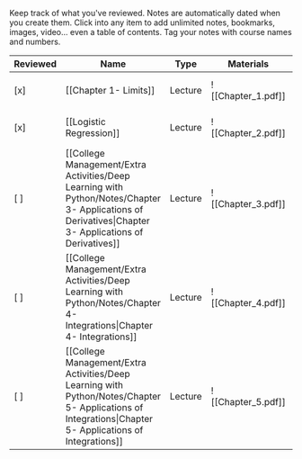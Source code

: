 Keep track of what you've reviewed.
Notes are automatically dated when you create them.
Click into any item to add unlimited notes, bookmarks, images, video... even a table of contents.
Tag your notes with course names and numbers.

|Reviewed|Name|Type|Materials|Created|
|---|---|---|---|---|
|[x]|[[Chapter 1- Limits]]|Lecture|![[Chapter_1.pdf]]|November 8, 2023 10:28 AM|
|[x]|[[Logistic Regression]]|Lecture|![[Chapter_2.pdf]]|November 8, 2023 10:28 AM|
|[ ]|[[College Management/Extra Activities/Deep Learning with Python/Notes/Chapter 3- Applications of Derivatives\|Chapter 3- Applications of Derivatives]]|Lecture|![[Chapter_3.pdf]]|November 8, 2023 10:28 AM|
|[ ]|[[College Management/Extra Activities/Deep Learning with Python/Notes/Chapter 4- Integrations\|Chapter 4- Integrations]]|Lecture|![[Chapter_4.pdf]]|November 8, 2023 10:28 AM|
|[ ]|[[College Management/Extra Activities/Deep Learning with Python/Notes/Chapter 5- Applications of Integrations\|Chapter 5- Applications of Integrations]]|Lecture|![[Chapter_5.pdf]]|November 8, 2023 10:28 AM|